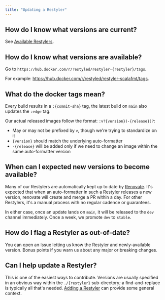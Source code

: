 ```yaml
---
title: "Updating a Restyler"
---
```


## How do I know what versions are current?

See [Available Restylers](/restylers).

## How do I know what versions are available?

Go to `https://hub.docker.com/r/restyled/restyler-{restyler}/tags`.

For example: https://hub.docker.com/r/restyled/restyler-scalafmt/tags.

## What do the docker tags mean?

Every build results in a `:{commit-sha}` tag, the latest build on `main` also
updates the `:edge` tag.

Our actual released images follow the format: `:v?{version}(-{release})?`:

- May or may not be prefixed by `v`, though we're trying to standardize on it
- `{version}` should match the underlying auto-formatter
- `-{release}` will be added only if we need to change an image within the same
  auto-formatter version

## When can I expected new versions to become available?

Many of our Restylers are automatically kept up to date by
[Renovate](https://github.com/renovatebot/renovate#readme). It's expected that
when an auto-formatter in such a Restyler releases a new version, renovate will
create and merge a PR within a day. For other Restylers, it's a manual process
with no regular cadence or guarantees.

In either case, once an update lands on `main`, it will be released to the `dev`
channel immediately. Once a week, we promote `dev` to `stable`.

## How do I flag a Restyler as out-of-date?

You can open an Issue letting us know the Restyler and newly-available version.
Bonus points if you warn us about any major or breaking changes.

## Can I help update a Restyler?

This is one of the easiest ways to contribute. Versions are usually specified in
an obvious way within the `./{restyler}` sub-directory; a find-and-replace is
typically all that's needed. [Adding a Restyler](/docs/adding-a-restyler) can
provide some general context.
